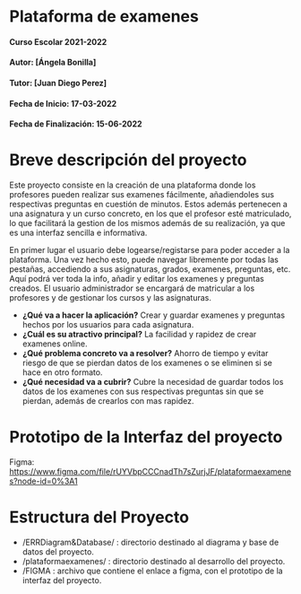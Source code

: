 # Plataforma de examenes
#### Curso Escolar 2021-2022
#### Autor: [Ángela Bonilla]
#### Tutor: [Juan Diego Perez]
#### Fecha de Inicio: 17-03-2022
#### Fecha de Finalización: 15-06-2022

# Breve descripción del proyecto

Este proyecto consiste en la creación de una plataforma donde los profesores pueden realizar sus examenes fácilmente, añadiendoles sus respectivas preguntas en cuestión de minutos. Estos además pertenecen a una asignatura y un curso concreto, en los que el profesor esté matriculado, lo que facilitará la gestion de los mismos además de su realización, ya que es una interfaz sencilla e informativa.

En primer lugar el usuario debe logearse/registarse para poder acceder a la plataforma. Una vez hecho esto, puede navegar libremente por todas las pestañas, accediendo a sus asignaturas, grados, examenes, preguntas, etc. Aquí podrá ver toda la info, añadir y editar los examenes y preguntas creados. El usuario administrador se encargará de matricular a los profesores y de gestionar los cursos y las asignaturas. 

- **¿Qué va a hacer la aplicación?**
  Crear y guardar examenes y preguntas hechos por los usuarios para cada asignatura.
- **¿Cuál es su atractivo principal?**
  La facilidad y rapidez de crear examenes online.
- **¿Qué problema concreto va a resolver?**
  Ahorro de tiempo y evitar riesgo de que se pierdan datos de los examenes o se eliminen si se hace en otro formato.
- **¿Qué necesidad va a cubrir?**
  Cubre la necesidad de guardar todos los datos de los examenes con sus respectivas preguntas sin que se pierdan, además de crearlos con mas rapidez.

# Prototipo de la Interfaz del proyecto
Figma: https://www.figma.com/file/rUYVbpCCCnadTh7sZurjJF/plataformaexamenes?node-id=0%3A1 

# Estructura del Proyecto
- /ERRDiagram&Database/ : directorio destinado al diagrama y base de datos del proyecto.
- /plataformaexamenes/ : directorio destinado al desarrollo del proyecto.
- /FIGMA : archivo que contiene el enlace a figma, con el prototipo de la interfaz del proyecto.
